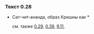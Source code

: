 ### Текст 0.28
	
- Сат-чит-ананда, образ Кришны как \*

	см. также  [0.29](../00/0029.md),  [0.39](../00/0039.md),  [9.11](../09/0911.md), 
